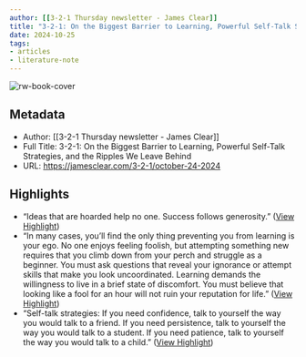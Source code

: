 ```yaml
---
author: [[3-2-1 Thursday newsletter - James Clear]]
title: "3-2-1: On the Biggest Barrier to Learning, Powerful Self-Talk Strategies, and the Ripples We Leave Behind"
date: 2024-10-25
tags: 
- articles
- literature-note
---
```

![rw-book-cover](https://jamesclear.com/wp-content/uploads/2021/04/3-2-1-Featured-Image.png)

## Metadata
- Author: [[3-2-1 Thursday newsletter - James Clear]]
- Full Title: 3-2-1: On the Biggest Barrier to Learning, Powerful Self-Talk Strategies, and the Ripples We Leave Behind
- URL: https://jamesclear.com/3-2-1/october-24-2024

## Highlights
- “Ideas that are hoarded help no one. Success follows generosity.” ([View Highlight](https://read.readwise.io/read/01jb059qheyw95kvkpv36df2nh))
- “In many cases, you’ll find the only thing preventing you from learning is your ego.
  No one enjoys feeling foolish, but attempting something new requires that you climb down from your perch and struggle as a beginner. You must ask questions that reveal your ignorance or attempt skills that make you look uncoordinated.
  Learning demands the willingness to live in a brief state of discomfort. You must believe that looking like a fool for an hour will not ruin your reputation for life.” ([View Highlight](https://read.readwise.io/read/01jb05ab4t3q83gd534z99rra2))
- “Self-talk strategies:
  If you need confidence, talk to yourself the way you would talk to a friend.
  If you need persistence, talk to yourself the way you would talk to a student.
  If you need patience, talk to yourself the way you would talk to a child.” ([View Highlight](https://read.readwise.io/read/01jb05apdzd5yw9xsdbeh79w7j))
